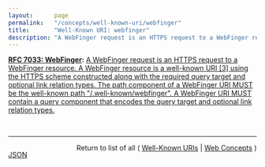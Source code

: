 ```yaml
---
layout:      page
permalink:   "/concepts/well-known-uri/webfinger"
title:       "Well-Known URI: webfinger"
description: "A WebFinger request is an HTTPS request to a WebFinger resource. A WebFinger resource is a well-known URI [3] using the HTTPS scheme constructed along with the required query target and optional link relation types. The path component of a WebFinger URI MUST be the well-known path \"/.well-known/webfinger\". A WebFinger URI MUST contain a query component that encodes the query target and optional link relation types."
---
```


**[RFC 7033: WebFinger](/specs/IETF/RFC/7033 "This specification defines the WebFinger protocol, which can be used to discover information about people or other entities on the Internet using standard HTTP methods. WebFinger discovers information for a URI that might not be usable as a locator otherwise, such as account or email URIs."):** [A WebFinger request is an HTTPS request to a WebFinger resource. A WebFinger resource is a well-known URI [3] using the HTTPS scheme constructed along with the required query target and optional link relation types. The path component of a WebFinger URI MUST be the well-known path "/.well-known/webfinger". A WebFinger URI MUST contain a query component that encodes the query target and optional link relation types.](http://tools.ietf.org/html/rfc7033#section-4 "Read documentation for Well-Known URI &#34;webfinger&#34;")

<br/>
<hr/>

<p style="float : left"><a href="./webfinger.json" title="JSON representing this particular Web Concept value">JSON</a></p>
<p style="text-align: right">Return to list of all ( <a href="../well-known-uris">Well-Known URIs</a> | <a href="../">Web Concepts</a> )</p>
